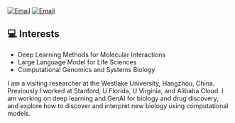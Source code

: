 <a href="mailto:shiyujia@usc.edu"><img src="https://img.shields.io/badge/Email-shiyujia@usc.edu-blue" alt="Email" /></a>
<a href="mailto:shiyujiang23@gmail.com"><img src="https://img.shields.io/badge/Email-shiyujiang23@gmail.com-blue" alt="Email" /></a>

## :computer: Interests
*	Deep Learning Methods for Molecular Interactions
*	Large Language Model for Life Sciences
*	Computational Genomics and Systems Biology

I am a visiting researcher at the Westlake University, Hangzhou, China. Previously I worked at Stanford, U Florida, U Virginia, and Alibaba Cloud. I am working on deep learning and GenAI for biology and drug discovery, and explore how to discover and interpret new biology using computational models.

<!--
**JasonJiangs/JasonJiangs** is a ✨ _special_ ✨ repository because its `README.md` (this file) appears on your GitHub profile.

Here are some ideas to get you started:

- 🔭 I’m currently working on ...
- 🌱 I’m currently learning ...
- 👯 I’m looking to collaborate on ...
- 🤔 I’m looking for help with ...
- 💬 Ask me about ...
- 📫 How to reach me: ...
- 😄 Pronouns: ...
- ⚡ Fun fact: ...
-->
